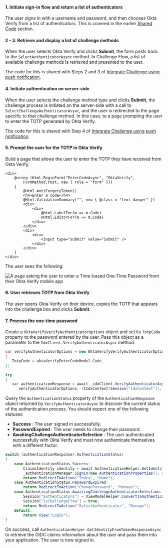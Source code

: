 #### 1. Initiate sign-in flow and return a list of authenticators

The user signs in with a username and password, and then chooses Okta Verify from a list of authenticators. This is covered in the earlier [Shared Code](#initiate-sign-in-and-return-a-list-of-authenticators) section.

#### 2 - 3. Retrieve and display a list of challenge methods

When the user selects Okta Verify and clicks **Submit**, the form posts back to the `SelectAuthenticatorAsync` method. In Challenge Flow, a list of available challenge methods is retrieved and presented to the user.

The code for this is shared with Steps 2 and 3 of [Integrate Challenge using push notification](#integrate-challenge-using-push-notification-option).

#### 4. Initiate authentication on server-side

When the user selects the challenge method type and clicks **Submit**, the challenge process is initiated on the server-side with a call to `SelectChallengeAuthenticatorAsync`, and the user is redirected to the page specific to that challenge method. In this case, to a page prompting the user to enter the TOTP generated by Okta Verify.

The code for this is shared with Step 4 of [Integrate Challenge using push notification](#integrate-challenge-using-push-notification-option).

#### 5. Prompt the user for the TOTP in Okta Verify

Build a page that allows the user to enter the TOTP they have received from Okta Verify.

```razor
<div>
    @using (Html.BeginForm("EnterCodeAsync", "OktaVerify",
        FormMethod.Post, new { role = "form" }))
    {
        @Html.AntiForgeryToken()
        <h4>Enter a code</h4>
        @Html.ValidationSummary("", new { @class = "text-danger" })
        <div>
            <div>
                @Html.LabelFor(m => m.Code)
                @Html.EditorFor(m => m.Code)
            </div>
        </div>
        <div>
            <div>
                <input type="submit" value="Submit" />
            </div>
        </div>
    }
</div>
```

The user sees the following:

<div class="common-image-format bordered-image">

![A page asking the user to enter a Time-based One-Time Password from their Okta Verify mobile app](/img/authenticators/dotnet-authenticators-okta-verify-challenge-enter-totp.png "A prompt for the user to enter their TOTP")

</div>

#### 6. User retrieves TOTP from Okta Verify

The user opens Okta Verify on their device, copies the TOTP that appears into the challenge box and clicks **Submit**.

#### 7. Process the one-time password

Create a `OktaVerifyVerifyAuthenticatorOptions` object and set its `TotpCode` property to the password entered by the user. Pass this object as a parameter to the `IdxClient.VerifyAuthenticatorAsync` method.

```csharp
var verifyAuthenticatorOptions = new OktaVerifyVerifyAuthenticatorOptions
{
   TotpCode = oktaVerifyEnterCodeModel.Code,
};

try
{
   var authenticationResponse = await _idxClient.VerifyAuthenticatorAsync(
      verifyAuthenticatorOptions, (IIdxContext)Session["idxContext"]);
```

Query the `AuthenticationStatus` property of the `AuthenticationResponse` object returned by `VerifyAuthenticatorAsync` to discover the current status of the authentication process. You should expect one of the following statuses

* **Success** : The user signed in successfully.
* **PasswordExpired** : The user needs to change their password.
* **AwaitingChallengeAuthenticatorSelection** : The user authenticated successfully with Okta Verify and must now authenticate themselves with a different factor.

```csharp
switch (authenticationResponse?.AuthenticationStatus)
{
    case AuthenticationStatus.Success:
        ClaimsIdentity identity = await AuthenticationHelper.GetIdentityFromTokenResponseAsync(_idxClient.Configuration, authenticationResponse.TokenInfo);
        _authenticationManager.SignIn(new AuthenticationProperties(), identity);
        return RedirectToAction("Index", "Home");
    case AuthenticationStatus.PasswordExpired:
        return RedirectToAction("ChangePassword", "Manage");
    case AuthenticationStatus.AwaitingChallengeAuthenticatorSelection:
        Session["authenticators"] = ViewModelHelper.ConvertToAuthenticatorViewModelList(authenticationResponse.Authenticators);
        Session["isChallengeFlow"] = true;
        return RedirectToAction("SelectAuthenticator", "Manage");
    default:
        return View("Login");
}
```

On success, call `AuthenticationHelper.GetIdentityFromTokenResponseAsync` to retrieve the OIDC claims information about the user and pass them into your application. The user is now signed in.
